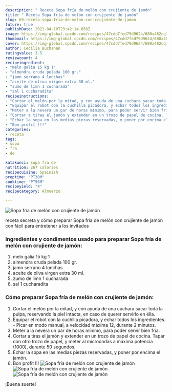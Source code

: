 ```yaml
---
description: " Receta Sopa fría de melón con crujiente de jamón"
title: " Receta Sopa fría de melón con crujiente de jamón"
slug: 69-receta-sopa-fria-de-melon-con-crujiente-de-jamon
future: true
publishDate: 2021-04-10T23:42:14.858Z
image: https://img-global.cpcdn.com/recipes/47cdd7fed79d9624/680x482cq70/sopa-fria-de-melon-con-crujiente-de-jamon-foto-principal.jpg
thumbnail: https://img-global.cpcdn.com/recipes/47cdd7fed79d9624/680x482cq70/sopa-fria-de-melon-con-crujiente-de-jamon-foto-principal.jpg
cover: https://img-global.cpcdn.com/recipes/47cdd7fed79d9624/680x482cq70/sopa-fria-de-melon-con-crujiente-de-jamon-foto-principal.jpg
author: Cecilia Buchanan
ratingvalue: 3.5
reviewcount: 4
recipeingredient:
- "meln galia 15 kg 1"
- "almendra cruda pelada 100 gr."
- "jamn serrano 4 lonchas"
- "aceite de oliva virgen extra 30 ml."
- "zumo de limn 1 cucharada"
- "sal 1 cucharadita"
recipeinstructions:
- "Cortar el melón por la mitad, y con ayuda de una cuchara sacar toda la pulpa, reservando la piel intacta, en caso de querer servirlo en élla."
- "Equipar el robot con la cuchilla picadora, y echar todos los ingredientes. Picar en modo manual, a velocidad máxima 12, durante 2 minutos."
- "Meter a la nevera un par de horas mínimo, para poder servir bien fría."
- "Cortar a tiras el jamón y extender en un trozo de papel de cocina. Tapar con otro trozo de papel, y meter al microondas a máxima potencia (1000), durante 50 segundos."
- "Echar la sopa en las medias piezas reservadas, y poner por encima el jamón."
- "Bon profit !!!"
categories:
- receta
tags:
- sopa
- fra
- de

katakunci: sopa fra de 
nutrition: 267 calories
recipecuisine: Spainish
preptime: "PT30M"
cooktime: "PT56M"
recipeyield: "4"
recipecategory: Almuerzo

---
```



![Sopa fría de melón con crujiente de jamón](https://img-global.cpcdn.com/recipes/47cdd7fed79d9624/680x482cq70/sopa-fria-de-melon-con-crujiente-de-jamon-foto-principal.jpg)

receta secreta y cómo preparar Sopa fría de melón con crujiente de jamón con fácil para entretener a los invitados

<!--inarticleads1-->

### Ingredientes y condimentos usado para preparar Sopa fría de melón con crujiente de jamón:

1. meln galia 15 kg 1
1. almendra cruda pelada 100 gr.
1. jamn serrano 4 lonchas
1. aceite de oliva virgen extra 30 ml.
1. zumo de limn 1 cucharada
1. sal 1 cucharadita



<!--inarticleads2-->

### Cómo preparar Sopa fría de melón con crujiente de jamón:

1. Cortar el melón por la mitad, y con ayuda de una cuchara sacar toda la pulpa, reservando la piel intacta, en caso de querer servirlo en élla.
1. Equipar el robot con la cuchilla picadora, y echar todos los ingredientes. - Picar en modo manual, a velocidad máxima 12, durante 2 minutos.
1. Meter a la nevera un par de horas mínimo, para poder servir bien fría.
1. Cortar a tiras el jamón y extender en un trozo de papel de cocina. Tapar con otro trozo de papel, y meter al microondas a máxima potencia (1000), durante 50 segundos.
1. Echar la sopa en las medias piezas reservadas, y poner por encima el jamón.
1. Bon profit !!!
<img src="https://img-global.cpcdn.com/steps/bca7a5975891a6d6/160x128cq70/foto-del-paso-6-de-la-receta-sopa-fria-de-melon-con-crujiente-de-jamon.jpg" alt="Sopa fría de melón con crujiente de jamón"><img src="https://img-global.cpcdn.com/steps/bed560bd9b4e335c/160x128cq70/foto-del-paso-6-de-la-receta-sopa-fria-de-melon-con-crujiente-de-jamon.jpg" alt="Sopa fría de melón con crujiente de jamón"><img src="https://img-global.cpcdn.com/steps/26ce2cc5c7454f98/160x128cq70/foto-del-paso-6-de-la-receta-sopa-fria-de-melon-con-crujiente-de-jamon.jpg" alt="Sopa fría de melón con crujiente de jamón">


¡Buena suerte!

